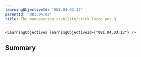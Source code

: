 ```yaml
---
learningObjectiveId: "081.04.03.12"
parentId: "081.04.03"
title: The manoeuvring stability/stick force per g
---
```


```tsx eval
<LearningObjectives learningObjectiveId={"081.04.03.12"} />
```

## Summary

